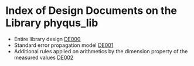 # Index of Design Documents on the Library phyqus_lib

* Entire library design [DE000](./DE000_library_design.md)
* Standard error propagation model [DE001](./DE001_standard_error_propagation_model.md)
* Additional rules applied on arithmetics by the dimension property of the measured values [DE002](./DE002_physical_arithmetics.md)

